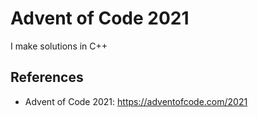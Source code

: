 # Advent of Code 2021

I make solutions in C++

## References
- Advent of Code 2021: https://adventofcode.com/2021